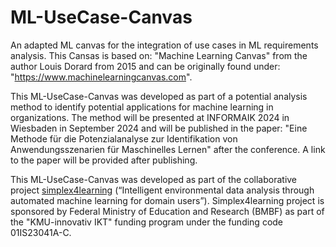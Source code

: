 # ML-UseCase-Canvas
An adapted ML canvas for the integration of use cases in ML requirements analysis. This Cansas is based on: "Machine Learning Canvas" from the author Louis Dorard from 2015 and can be originally found under: "https://www.machinelearningcanvas.com".

This ML-UseCase-Canvas was developed as part of a potential analysis method to identify potential applications for machine learning in organizations. The method will be presented at INFORMAIK 2024 in Wiesbaden in September 2024 and will be published in the paper: "Eine Methode für die Potenzialanalyse zur Identifikation von Anwendungsszenarien für Maschinelles Lernen" after the conference. A link to the paper will be provided after publishing.

This ML-UseCase-Canvas was developed as part of the collaborative project [simplex4learning](https://www.simplex4learning.de) (“Intelligent environmental data analysis through automated machine learning for domain users”). Simplex4learning project is sponsored by Federal Ministry of Education and Research (BMBF) as part of the "KMU-innovativ IKT" funding program under the funding code 01IS23041A-C.

